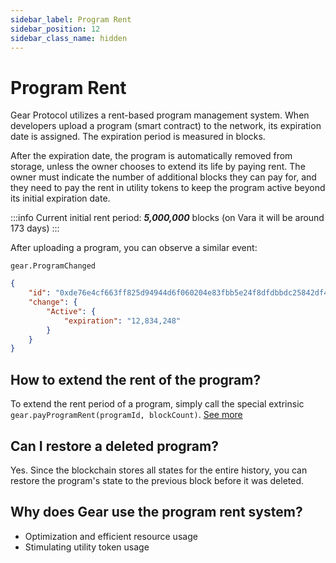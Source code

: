 ```yaml
---
sidebar_label: Program Rent
sidebar_position: 12
sidebar_class_name: hidden
---
```


# Program Rent

Gear Protocol utilizes a rent-based program management system. When developers upload a program (smart contract) to the network, its expiration date is assigned. The expiration period is measured in blocks.

After the expiration date, the program is automatically removed from storage, unless the owner chooses to extend its life by paying rent. The owner must indicate the number of additional blocks they can pay for, and they need to pay the rent in utility tokens to keep the program active beyond its initial expiration date.

:::info
Current initial rent period: ***5,000,000*** blocks (on Vara it will be around 173 days)
:::

After uploading a program, you can observe a similar event:

`gear.ProgramChanged`

```json
{
    "id": "0xde76e4cf663ff825d94944d6f060204e83fbb5e24f8dfdbbdc25842df4f4135d",
    "change": {
        "Active": {
            "expiration": "12,834,248"
        }
    }
}
```

## How to extend the rent of the program?

To extend the rent period of a program, simply call the special extrinsic `gear.payProgramRent(programId, blockCount)`. [See more](/docs/api/program-rent)

## Can I restore a deleted program?

Yes. Since the blockchain stores all states for the entire history, you can restore the program's state to the previous block before it was deleted.

## Why does Gear use the program rent system?

- Optimization and efficient resource usage
- Stimulating utility token usage
